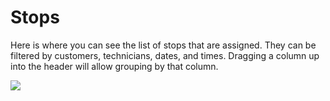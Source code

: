 # Stops

Here is where you can see the list of stops that are assigned. They can be filtered by customers, technicians, dates, and times. Dragging a column up into the header will allow grouping by that column.

![](https://cdn.realsgii2.dev/wise-software-docs/image_4.459a2dbc.png)



